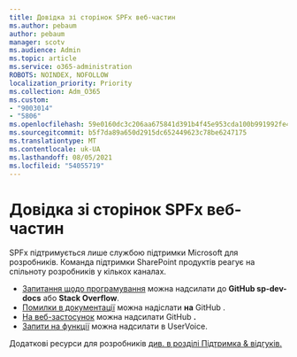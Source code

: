 ```yaml
---
title: Довідка зі сторінок SPFx веб-частин
ms.author: pebaum
author: pebaum
manager: scotv
ms.audience: Admin
ms.topic: article
ms.service: o365-administration
ROBOTS: NOINDEX, NOFOLLOW
localization_priority: Priority
ms.collection: Adm_O365
ms.custom:
- "9003014"
- "5806"
ms.openlocfilehash: 59e0160dc3c206aa675841d391b4f45e953cda100b991992fe4668d697c9e069
ms.sourcegitcommit: b5f7da89a650d2915dc652449623c78be6247175
ms.translationtype: MT
ms.contentlocale: uk-UA
ms.lasthandoff: 08/05/2021
ms.locfileid: "54055719"
---
```

# <a name="help-with-spfx-pages-and-web-parts"></a>Довідка зі сторінок SPFx веб-частин

SPFx підтримується лише службою підтримки Microsoft для розробників. Команда підтримки SharePoint продуктів реагує на спільноту розробників у кількох каналах.

- [Запитання щодо програмування](https://docs.microsoft.com/sharepoint/dev/support-feedback#programming-questions) можна надсилати до **GitHub sp-dev-docs** або **Stack Overflow**.
- [Помилки в документації](https://docs.microsoft.com/sharepoint/dev/support-feedback#documentation-bugs) можна надіслати **на** GitHub .
- [На веб-застосунок](https://docs.microsoft.com/sharepoint/dev/support-feedback#sample-application-bugs) можна надсилати GitHub **.**
- [Запити на функції](https://docs.microsoft.com/sharepoint/dev/support-feedback#feature-requests)  можна надсилати в UserVoice.

Додаткові ресурси для розробників  [див. в розділі Підтримка & відгуків.](https://docs.microsoft.com/sharepoint/dev/support-feedback)